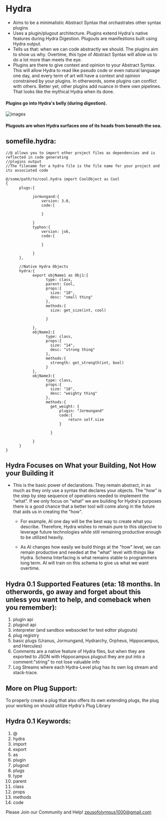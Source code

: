 # Hydra 
- Aims to be a minimalistic Abstract Syntax that orchastrates other syntax plugins
- Uses a plugin/plugout architecture. Plugins extend Hydra's native features during Hydra Digestion. Plugouts are manifestions built using Hydra output.
- Tells us that: when we can code abstractly we should. The plugins aim to show us why. Overtime, this type of Abstract Syntax will allow us to do a lot more than meets the eye.
- Plugins are there to give context and opinion to your Abstract Syntax. This will allow Hydra to read like pseudo code or even natural language one day, and every term of art will have a context and opinion constrained by your plugins. In otherwords, some plugins can conflict with others. Better yet, other plugins add nuance in there own pipelines. That looks like the mythical Hydra when its done.

#### Plugins go into Hydra's belly (during digestion). 
![images](https://user-images.githubusercontent.com/107733608/175181009-7d7129b8-465b-46c9-853a-3f3d5d644cd0.jpg)
#### Plugouts are when Hydra surfaces one of its heads from beneath the sea. 


## somefile.hydra:
    //@ allows you to import other project files as dependencies and is reflected in code generating 
    //plugins output
    //The filename for a hydra file is the file name for your project and its associated code
    
    @/some/path/to/cool.hydra import CoolObject as Cool   
    {
          plugs:{

                jormungand:{
                    version: 3.0,
                    code:{

                    }

                }
                typhon:{
                    version: js6,
                    code:{

                    }

                }
          },

          //Native Hydra Objects
          hydra:{
                export objName1 as Obj1:{
                      type: class,
                      parent: Cool,
                      props:{
                        size: "10",
                        desc: "small thing"
                      },
                      methods:{
                        size: get_size(int, cool)

                      }

                },
                objName2:{
                      type: class,
                      props:{
                        size: "14",
                        desc: "strong thing"
                      },
                      methods:{
                        strength: get_strength(int, bool)
                      }
                },
                objName3:{
                      type: class,
                      props:{
                        size: "18",
                        desc: "weighty thing"
                      },
                      methods:{
                        get_weight: {
                            plugin: "Jormungand"
                            code:{
                                return self.size
                            }

                        }

                }
          }
    }
    
## Hydra Focuses on What your Building, Not How your Building it
- This is the basic power of declarations. They remain abstract, in as much as they only use a syntax that declares your objects. 
The "how" is the step by step sequence of operations needed to implement the "what". If we only focus on "what" we are building
for Hydra's purposes there is a good chance that a better tool will come along in the future that aids us in creating the "how".

    - For example, AI one day will be the best way to create what you describe. Therefore, Hydra wishes to remain pure to this objective
    to leverage future technologies while still remaining productive enough to be utilized heavily.

    - As AI changes how easily we build things at the "how" level, we can remain productive and needed at the "what" level with things like Hydra.
    Schema Interfacing is what remains stable to programmers long term. AI will train on this schema to give us what we want overtime.

## Hydra 0.1 Supported Features (eta: 18 months. In otherwords, go away and forget about this unless you want to help, and comeback when you remember):
1. plugin api
2. plugout api
3. interpreter (and sandbox websocket for text editor plugouts)
4. plug registry
5. basic plugs (Uranus, Jormungand, Hydrarchy, Orpheus, Hippocampus, and Hercules)
6. Comments are a native feature of Hydra files, but when they are exported to JSON with Hippocampus plugout they are put into a comment:"string" to not lose valuable info
7. Log Streams where each Hydra-Level plug has its own log stream and stack-trace.

## More on Plug Support:
To properly create a plug that also offers its own extending plugs, the plug your working on should utilize Hydra's Plug Library 


## Hydra 0.1 Keywords:
1. @
2. hydra
3. import
4. export
5. as
6. plugin
7. plugout
8. plugs
10. type
11. parent
12. class
13. props
14. methods
15. code

Please Join our Community and Help!
zeusofolympus1000@gmail.com
